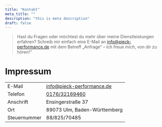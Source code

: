 ```yaml
---
title: "Kontakt"
meta_title: ""
description: "this is meta description"
draft: false
---
```


> Hast du Fragen oder möchtest du mehr über meine Dienstleistungen erfahren? Schreib mir einfach eine E-Mail an [info@pieck-performance.de](mailto:info@pieck-performance.de) mit dem Betreff „Anfrage“ – ich freue mich, von dir zu hören!“

# Impressum

|              |                                                 |
| ------------ | ----------------------------------------------- |
| E-Mail       | [info@pieck-performance.de](mailto:info@pieck-performance.de) |
| Telefon      | [0176/32169460](tel:+4917632169460)             |
| Anschrift    | Ensingerstraße 37                               |
| Ort          | 89073 Ulm, Baden-Württemberg                    |
| Steuernummer | 88/825/70485                                    |
